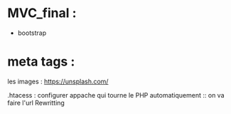 # MVC_final :

* bootstrap

# meta tags : 



les images : https://unsplash.com/

.htacess : configurer appache qui tourne le PHP automatiquement :: on va faire l'url Rewritting